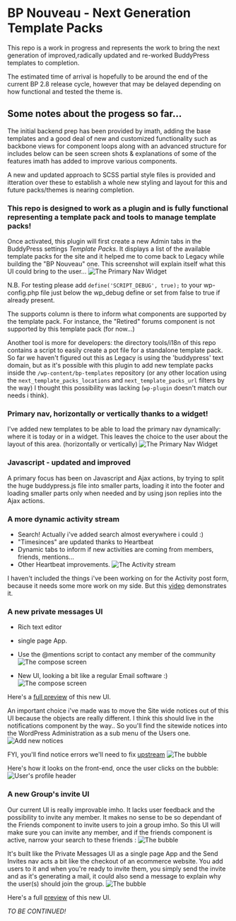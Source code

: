 # BP Nouveau - Next Generation Template Packs


This repo is a work in progress and represents the work to bring the next generation of improved,radically updated and re-worked BuddyPress templates to completion.

The estimated time of arrival is hopefully to be around the end of the current BP 2.8 release cycle, however that may be delayed depending on how functional and tested the theme is.

## Some notes about the progess so far...

The initial backend prep has been provided by imath, adding the base templates and a good deal of new and customized functionality such as backbone views for component loops along with an advanced structure for includes below can be seen screen shots & explanations of some of the features imath has added to improve various components.

A new and updated approach to SCSS partial style files is provided and itteration over these to establish a whole new  styling and layout for this and future packs/themes is nearing completion.



### This repo is designed to work as a plugin and is fully functional representing a template pack and tools to manage template packs!

Once activated, this plugin will first create a new Admin tabs in the BuddyPress settings *Template Packs*. It displays a list of the available template packs for the site and it helped me to come back to Legacy while building the "BP Nouveau" one. This screenshot will explain itself what this UI could bring to the user...
![The Primary Nav Widget](https://cldup.com/bAj2DOrkq7.png)

N.B. For testing please add `define('SCRIPT_DEBUG', true);` to your wp-config.php file just below the wp_debug define or set from false to true if already present.

The supports column is there to inform what components are supported by the template pack. For instance, the "Retired" forums component is not supported by this template pack (for now...)

Another tool is more for developers: the directory tools/i18n of this repo contains a script to easily create a pot file for a standalone template pack. So far we haven't figured out this as Legacy is using the 'buddypress' text domain, but as it's possible with this plugin to add new template packs inside the `/wp-content/bp-templates` repository (or any other location using the `next_template_packs_locations` and `next_template_packs_url` filters by the way) I thought this possibility was lacking (`wp-plugin` doesn't match our needs i think).

### Primary nav, horizontally or vertically thanks to a widget!

I've added new templates to be able to load the primary nav dynamically: where it is today or in a widget. This leaves the choice to the user about the layout of this area. (horizontally or vertically)
![The Primary Nav Widget](https://cldup.com/a8FG-YCoMG.png)

### Javascript - updated and improved ###

A primary focus has been on Javascript and Ajax actions, by trying to split the huge buddypress.js file into smaller parts, loading it into the footer and loading smaller parts only when needed and by using json replies into the Ajax actions.

### A more dynamic activity stream

+ Search! Actually i've added search almost everywhere i could :)
+ "Timesinces" are updated thanks to Heartbeat
+ Dynamic tabs to inform if new activities are coming from members, friends, mentions...
+ Other Heartbeat improvements.
![The Activity stream](https://cldup.com/HA9o9VTHSI.png)

I haven't included the things i've been working on for the Activity post form, because it needs some more work on my side. But this [video](https://vimeo.com/142743652) demonstrates it.

### A new private messages UI

+ Rich text editor
+ single page App.
+ Use the @mentions script to contact any member of the community
![The compose screen](https://cldup.com/dYpurmRDeR.png)

+ New UI, looking a bit like a regular Email software :)
![The compose screen](https://cldup.com/4m3xDwXswY.png)

Here's a [full preview](https://vimeo.com/146148812) of this new UI.

An important choice i've made was to move the Site wide notices out of this UI because the objects are really different. I think this should live in the notifications component by the way.. So you'll find the sitewide notices into the WordPress Administration as a sub menu of the Users one.
![Add new notices](https://cldup.com/GBWOXYFWzW.png)

FYI, you'll find notice errors we'll need to fix [upstream](https://buddypress.trac.wordpress.org/ticket/6750)
![The bubble](https://cldup.com/0R4Uut2_5O.png)

Here's how it looks on the front-end, once the user clicks on the bubble:
![User's profile header](https://cldup.com/skiLBofHCv.png)

### A new Group's invite UI

Our current UI is really improvable imho. It lacks user feedback and the possibility to invite any member. It makes no sense to be so dependant of the Friends component to invite users to join a group imho.
So this UI will make sure you can invite any member, and if the friends component is active, narrow your search to these friends :
![The bubble](https://cldup.com/Zp3MkQ9ZsJ.png)

It's built like the Private Messages UI as a single page App and the Send Invites nav acts a bit like the checkout of an ecommerce website. You add users to it and when you're ready to invite them, you simply send the invite and as it's generating a mail, it could also send a message to explain why the user(s) should join the group.
![The bubble](https://cldup.com/SrHzWn8BXt.png)

Here's a full [preview](https://vimeo.com/145308971) of this new UI.


*TO BE CONTINUED!*



